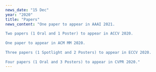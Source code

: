 ```yaml
---
news_date: "15 Dec"
year: "2020"
title: "Papers"
news_content: "One paper to appear in AAAI 2021.
  
Two papers (1 Oral and 1 Poster) to appear in ACCV 2020.
  
One paper to appear in ACM MM 2020.
  
Three papers (1 Spotlight and 2 Posters) to appear in ECCV 2020.
  
Four papers (1 Oral and 3 Posters) to appear in CVPR 2020."
---
```

